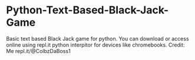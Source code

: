 # Python-Text-Based-Black-Jack-Game
Basic text based Black Jack game for python. You can download or access online using repl.it python interpitor for devices like chromebooks.
Credit: Me repl.it/@ColbzDaBoss1
